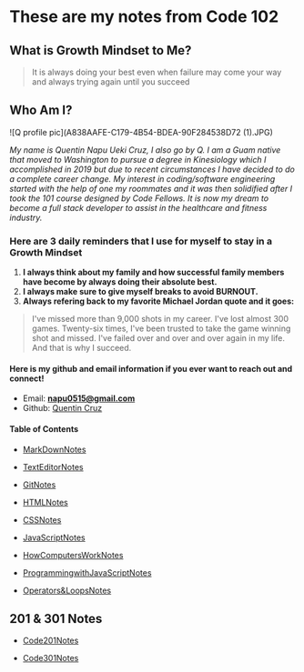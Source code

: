 # These are my notes from Code 102

## What is Growth Mindset to Me? 

>It is always doing your best even when failure may come your way and always trying again until you succeed

## Who Am I?

![Q profile pic](A838AAFE-C179-4B54-BDEA-90F284538D72 (1).JPG)

*My name is Quentin Napu Ueki Cruz, I also go by Q. I am a Guam native that moved to Washington to pursue a degree in Kinesiology which I accomplished in 2019 but due to recent circumstances I have decided to do a complete career change. My interest in coding/software engineering started with the help of one my roommates and it was then solidified after I took the 101 course designed by Code Fellows. It is now my dream to become a full stack developer to assist in the healthcare and fitness industry.*

### Here are 3 daily reminders that I use for myself to stay in a Growth Mindset

1. **I always think about my family and how successful family members have become by always doing their absolute best.**
2. **I always make sure to give myself breaks to avoid BURNOUT.** 
4. **Always refering back to my favorite Michael Jordan quote and it goes:**
> I've missed more than 9,000 shots in my career. I've lost almost 300 games. Twenty-six times, I've been trusted to take the game winning shot and missed. I've failed over and over and over again in my life. And that is why I succeed.

#### Here is my github and email information if you ever want to reach out and connect! 

- Email: **napu0515@gmail.com**
- Github: [Quentin Cruz](https://github.com/quekicruz)

#### Table of Contents 

* [MarkDownNotes](markdownnotes.md)


* [TextEditorNotes](texteditornotes.md) 


* [GitNotes](gitnotes.md) 



* [HTMLNotes](htmlcssnotes.md)


* [CSSNotes](cssnotes.md)


* [JavaScriptNotes](javascript.md)


* [HowComputersWorkNotes](howcomputerswork.md)


* [ProgrammingwithJavaScriptNotes](programmingwithjavacript.md)


* [Operators&LoopsNotes](operatorsloops.md)

## 201 & 301 Notes 

* [Code201Notes](Code201Notes.md)

* [Code301Notes](README.md)

